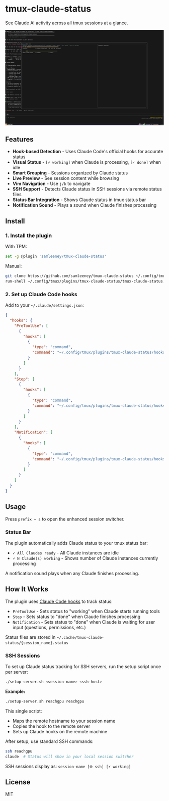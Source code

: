 # tmux-claude-status

See Claude AI activity across all tmux sessions at a glance.

![tmux-claude-status screenshot](claude-working-done.png)

## Features

- **Hook-based Detection** - Uses Claude Code's official hooks for accurate status
- **Visual Status** - `[⚡ working]` when Claude is processing, `[✓ done]` when idle
- **Smart Grouping** - Sessions organized by Claude status
- **Live Preview** - See session content while browsing
- **Vim Navigation** - Use `j/k` to navigate
- **SSH Support** - Detects Claude status in SSH sessions via remote status files
- **Status Bar Integration** - Shows Claude status in tmux status bar
- **Notification Sound** - Plays a sound when Claude finishes processing

## Install

### 1. Install the plugin

With TPM:
```bash
set -g @plugin 'samleeney/tmux-claude-status'
```

Manual:
```bash
git clone https://github.com/samleeney/tmux-claude-status ~/.config/tmux/plugins/tmux-claude-status
run-shell ~/.config/tmux/plugins/tmux-claude-status/tmux-claude-status.tmux
```

### 2. Set up Claude Code hooks

Add to your `~/.claude/settings.json`:
```json
{
  "hooks": {
    "PreToolUse": [
      {
        "hooks": [
          {
            "type": "command",
            "command": "~/.config/tmux/plugins/tmux-claude-status/hooks/better-hook.sh PreToolUse"
          }
        ]
      }
    ],
    "Stop": [
      {
        "hooks": [
          {
            "type": "command", 
            "command": "~/.config/tmux/plugins/tmux-claude-status/hooks/better-hook.sh Stop"
          }
        ]
      }
    ],
    "Notification": [
      {
        "hooks": [
          {
            "type": "command",
            "command": "~/.config/tmux/plugins/tmux-claude-status/hooks/better-hook.sh Notification"
          }
        ]
      }
    ]
  }
}
```

## Usage

Press `prefix + s` to open the enhanced session switcher.

### Status Bar

The plugin automatically adds Claude status to your tmux status bar:
- `✓ All Claudes ready` - All Claude instances are idle
- `⚡ N Claude(s) working` - Shows number of Claude instances currently processing

A notification sound plays when any Claude finishes processing.

## How It Works

The plugin uses [Claude Code hooks](https://docs.anthropic.com/en/docs/claude-code/hooks) to track status:
- `PreToolUse` - Sets status to "working" when Claude starts running tools
- `Stop` - Sets status to "done" when Claude finishes processing
- `Notification` - Sets status to "done" when Claude is waiting for user input (questions, permissions, etc.)

Status files are stored in `~/.cache/tmux-claude-status/{session_name}.status`

### SSH Sessions

To set up Claude status tracking for SSH servers, run the setup script once per server:

```bash
./setup-server.sh <session-name> <ssh-host>
```

**Example:**
```bash
./setup-server.sh reachgpu reachgpu
```

This single script:
- Maps the remote hostname to your session name
- Copies the hook to the remote server
- Sets up Claude hooks on the remote machine

After setup, use standard SSH commands:
```bash
ssh reachgpu
claude  # Status will show in your local session switcher
```

SSH sessions display as: `session-name [🌐 ssh] [⚡ working]`

## License

MIT
